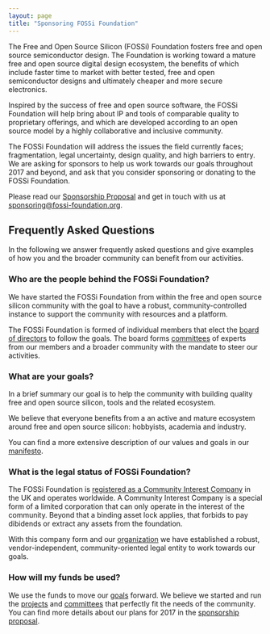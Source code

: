 ```yaml
---
layout: page
title: "Sponsoring FOSSi Foundation"
---
```


The Free and Open Source Silicon (FOSSi) Foundation fosters free and
open source semiconductor design​. The Foundation is working toward a
mature free and open source digital design ecosystem, the benefits of
which include faster time to market with better tested, free and open
semiconductor designs and ultimately cheaper and more secure
electronics.

Inspired by the success of free and open source software, the FOSSi
Foundation will help bring about IP and tools of comparable quality to
proprietary offerings, and which are developed according to an open
source model by a highly collaborative and inclusive community.

The FOSSi Foundation will address the issues the field currently
faces; fragmentation, legal uncertainty, design quality, and high
barriers to entry. We are asking for sponsors to help us work towards
our goals throughout 2017 and beyond, and ask that you consider
sponsoring or donating to the FOSSi Foundation.

Please read our
[Sponsorship Proposal](/assets/SponsorshipProposal-Feb17.pdf) and get
in touch with us at
[sponsoring@fossi-foundation.org](mailto:sponsoring@fossi-foundation.org).

## Frequently Asked Questions

In the following we answer frequently asked questions and give
examples of how you and the broader community can benefit from our
activities.

### Who are the people behind the FOSSi Foundation?

We have started the FOSSi Foundation from within the free and open
source silicon community with the goal to have a robust,
community-controlled instance to support the community with resources
and a platform.

The FOSSi Foundation is formed of individual members that elect the
[board of directors](/organization) to follow the goals. The board
forms [committees](/organization) of experts from our members and a
broader community with the mandate to steer our activities.

### What are your goals?

In a brief summary our goal is to help the community with building
quality free and open source silicon, tools and the related ecosystem.

We believe that everyone benefits from a an active and mature
ecosystem around free and open source silicon: hobbyists, academia and
industry.

You can find a more extensive description of our values and goals in
our [manifesto](/manifesto).

### What is the legal status of FOSSi Foundation?

The FOSSi Foundation is
[registered as a Community Interest Company](https://beta.companieshouse.gov.uk/company/09848956)
in the UK and operates worldwide. A Community Interest Company is a
special form of a limited corporation that can only operate in the
interest of the community. Beyond that a binding asset lock applies,
that forbids to pay dibidends or extract any assets from the
foundation.

With this company form and our [organization](/organization) we have
established a robust, vendor-independent, community-oriented legal
entity to work towards our goals.

### How will my funds be used?

We use the funds to move our [goals](/manifesto) forward. We believe
we started and run the [projects](/projects) and
[committees](/organization) that perfectly fit the needs of the
community. You can find more details about our plans for 2017 in the
[sponsorship proposal](/assets/SponsorshipProposal-Feb17.pdf).

<!--
### How can the community benefit from our work?

### How can startups benefit from our work?

### How can EDA companies benefit from our work?

### How can FPGA-centric companies benefit from our work?
-->


